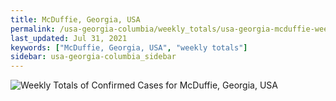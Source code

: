 ```yaml
---
title: McDuffie, Georgia, USA
permalink: /usa-georgia-columbia/weekly_totals/usa-georgia-mcduffie-weekly_totals.html
last_updated: Jul 31, 2021
keywords: ["McDuffie, Georgia, USA", "weekly totals"]
sidebar: usa-georgia-columbia_sidebar
---
```


![Weekly Totals of Confirmed Cases for McDuffie, Georgia, USA](/covid_tracker/images/graphs/usa-georgia-mcduffie-weekly_totals_graph.png)
